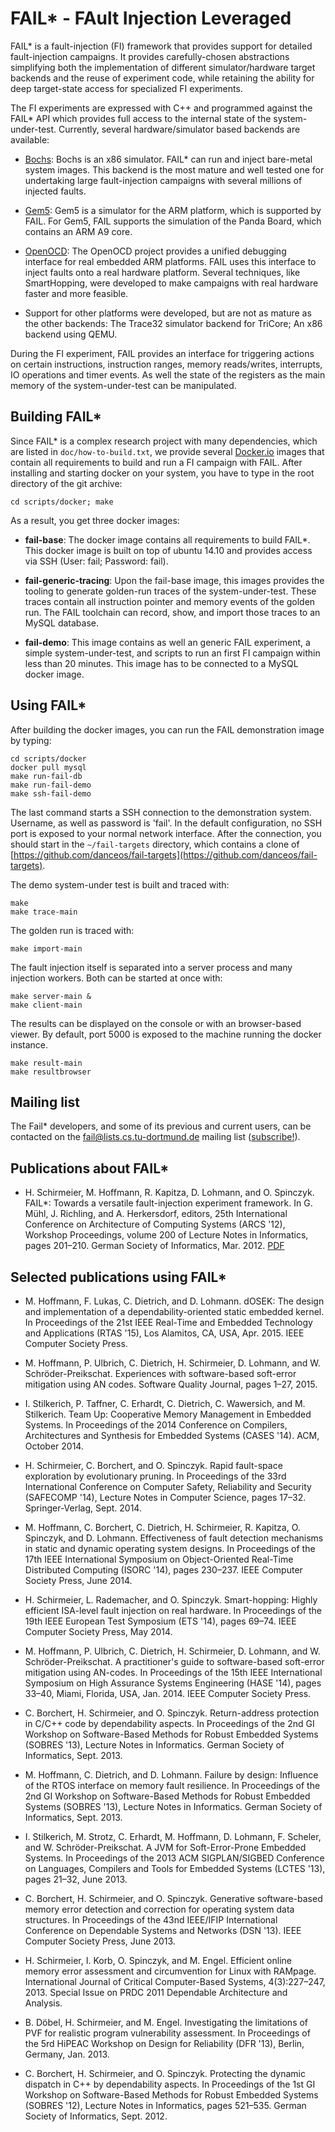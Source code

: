 FAIL* - FAult Injection Leveraged
=======================================

FAIL* is a fault-injection (FI) framework that provides support for
detailed fault-injection campaigns. It provides carefully-chosen
abstractions simplifying both the implementation of different
simulator/hardware target backends and the reuse of experiment code,
while retaining the ability for deep target-state access for
specialized FI experiments.

The FI experiments are expressed with C++ and programmed against the
FAIL* API which provides full access to the internal state of the
system-under-test. Currently, several hardware/simulator based
backends are available:

- [Bochs](http://bochs.sourceforge.net): Bochs is an x86
  simulator. FAIL* can run and inject bare-metal system images. This
  backend is the most mature and well tested one for undertaking large
  fault-injection campaigns with several millions of injected faults.

- [Gem5](http://www.gem5.org): Gem5 is a simulator for the ARM
  platform, which is supported by FAIL. For Gem5, FAIL supports the
  simulation of the Panda Board, which contains an ARM A9 core.

- [OpenOCD](http://openocd.org/): The OpenOCD project provides a
  unified debugging interface for real embedded ARM platforms. FAIL
  uses this interface to inject faults onto a real hardware
  platform. Several techniques, like SmartHopping, were developed to
  make campaigns with real hardware faster and more feasible.

- Support for other platforms were developed, but are not as mature as
  the other backends: The Trace32 simulator backend for TriCore; An
  x86 backend using QEMU.

During the FI experiment, FAIL provides an interface for triggering
actions on certain instructions, instruction ranges, memory
reads/writes, interrupts, IO operations and timer events. As well the
state of the registers as the main memory of the system-under-test can
be manipulated.

Building FAIL*
--------------

Since FAIL* is a complex research project with many dependencies,
which are listed in `doc/how-to-build.txt`, we provide several
[Docker.io](http://www.docker.com) images that contain all
requirements to build and run a FI campaign with FAIL. After
installing and starting docker on your system, you have to type in the
root directory of the git archive:

    cd scripts/docker; make

As a result, you get three docker images:

- **fail-base**: The docker image contains all requirements to build
  FAIL*. This docker image is built on top of ubuntu 14.10 and
  provides access via SSH (User: fail; Password: fail).

- **fail-generic-tracing**: Upon the fail-base image, this images
  provides the tooling to generate golden-run traces of the
  system-under-test. These traces contain all instruction pointer and
  memory events of the golden run. The FAIL toolchain can record,
  show, and import those traces to an MySQL database.

- **fail-demo**: This image contains as well an generic FAIL
  experiment, a simple system-under-test, and scripts to run an first
  FI campaign within less than 20 minutes. This image has to be
  connected to a MySQL docker image.

Using FAIL*
-----------

After building the docker images, you can run the FAIL demonstration
image by typing:

    cd scripts/docker
    docker pull mysql
    make run-fail-db
    make run-fail-demo
    make ssh-fail-demo

The last command starts a SSH connection to the demonstration
system. Username, as well as password is 'fail'. In the default
configuration, no SSH port is exposed to your normal network
interface. After the connection, you should start in the
`~/fail-targets` directory, which contains a clone of
[https://github.com/danceos/fail-targets](https://github.com/danceos/fail-targets).

The demo system-under test is built and traced with:

    make
    make trace-main

The golden run is traced with:

    make import-main

The fault injection itself is separated into a server process and many
injection workers. Both can be started at once with:

    make server-main &
    make client-main

The results can be displayed on the console or with an browser-based
viewer. By default, port 5000 is exposed to the machine running the
docker instance.

    make result-main
    make resultbrowser


Mailing list
------------
The Fail* developers, and some of its previous and current users, can be
contacted on the
[fail@lists.cs.tu-dortmund.de](mailto:fail@lists.cs.tu-dortmund.de)
mailing list
([subscribe!](https://postamt.cs.uni-dortmund.de/mailman/listinfo/fail)).

Publications about FAIL*
------------------------

 - H. Schirmeier, M. Hoffmann, R. Kapitza, D. Lohmann, and
   O. Spinczyk. FAIL*: Towards a versatile fault-injection experiment
   framework. In G. Mühl, J. Richling, and A. Herkersdorf, editors,
   25th International Conference on Architecture of Computing Systems
   (ARCS '12), Workshop Proceedings, volume 200 of Lecture Notes in
   Informatics, pages 201–210. German Society of Informatics,
   Mar. 2012.
   [PDF](http://danceos.org/publications/VERFE-2012-Schirmeier.pdf)

Selected publications using FAIL*
---------------------------------

- M. Hoffmann, F. Lukas, C. Dietrich, and D. Lohmann. dOSEK: The design and
  implementation of a dependability-oriented static embedded kernel. In
  Proceedings of the 21st IEEE Real-Time and Embedded Technology and
  Applications (RTAS '15), Los Alamitos, CA, USA, Apr. 2015. IEEE Computer
  Society Press.

- M. Hoffmann, P. Ulbrich, C. Dietrich, H. Schirmeier, D. Lohmann, and W.
  Schröder-Preikschat. Experiences with software-based soft-error mitigation
  using AN codes. Software Quality Journal, pages 1–27, 2015.

- I. Stilkerich, P. Taffner, C. Erhardt, C. Dietrich, C. Wawersich, and
  M. Stilkerich. Team Up: Cooperative Memory Management in Embedded
  Systems.  In Proceedings of the 2014 Conference on Compilers,
  Architectures and Synthesis for Embedded Systems (CASES '14). ACM,
  October 2014.

- H. Schirmeier, C. Borchert, and O. Spinczyk. Rapid fault-space exploration by
  evolutionary pruning. In Proceedings of the 33rd International Conference on
  Computer Safety, Reliability and Security (SAFECOMP '14), Lecture Notes in
  Computer Science, pages 17–32. Springer-Verlag, Sept. 2014.

- M. Hoffmann, C. Borchert, C. Dietrich, H. Schirmeier, R. Kapitza, O.
  Spinczyk, and D. Lohmann. Effectiveness of fault detection mechanisms in
  static and dynamic operating system designs. In Proceedings of the 17th IEEE
  International Symposium on Object-Oriented Real-Time Distributed Computing
  (ISORC '14), pages 230–237. IEEE Computer Society Press, June 2014.

- H. Schirmeier, L. Rademacher, and O. Spinczyk. Smart-hopping: Highly efficient
  ISA-level fault injection on real hardware. In Proceedings of the 19th IEEE
  European Test Symposium (ETS '14), pages 69–74. IEEE Computer Society Press,
  May 2014.

- M. Hoffmann, P. Ulbrich, C. Dietrich, H. Schirmeier, D. Lohmann, and W.
  Schröder-Preikschat. A practitioner's guide to software-based soft-error
  mitigation using AN-codes. In Proceedings of the 15th IEEE International
  Symposium on High Assurance Systems Engineering (HASE '14), pages 33–40,
  Miami, Florida, USA, Jan. 2014. IEEE Computer Society Press.

- C. Borchert, H. Schirmeier, and O. Spinczyk. Return-address
  protection in C/C++ code by dependability aspects. In Proceedings of
  the 2nd GI Workshop on Software-Based Methods for Robust Embedded
  Systems (SOBRES '13), Lecture Notes in Informatics. German Society
  of Informatics, Sept. 2013.

- M. Hoffmann, C. Dietrich, and D. Lohmann. Failure by design:
  Influence of the RTOS interface on memory fault resilience. In
  Proceedings of the 2nd GI Workshop on Software-Based Methods for
  Robust Embedded Systems (SOBRES '13), Lecture Notes in
  Informatics. German Society of Informatics, Sept. 2013.

- I. Stilkerich, M. Strotz, C. Erhardt, M. Hoffmann, D. Lohmann, F.
  Scheler, and W. Schröder-Preikschat. A JVM for Soft-Error-Prone
  Embedded Systems. In Proceedings of the 2013 ACM SIGPLAN/SIGBED
  Conference on Languages, Compilers and Tools for Embedded Systems
  (LCTES '13), pages 21–32, June 2013.

- C. Borchert, H. Schirmeier, and O. Spinczyk. Generative
  software-based memory error detection and correction for operating
  system data structures. In Proceedings of the 43nd IEEE/IFIP
  International Conference on Dependable Systems and Networks (DSN
  '13). IEEE Computer Society Press, June 2013.

- H. Schirmeier, I. Korb, O. Spinczyk, and M. Engel. Efficient online
  memory error assessment and circumvention for Linux with RAMpage.
  International Journal of Critical Computer-Based Systems,
  4(3):227–247, 2013. Special Issue on PRDC 2011 Dependable Architecture
  and Analysis.

- B. Döbel, H. Schirmeier, and M. Engel. Investigating the limitations
  of PVF for realistic program vulnerability assessment. In Proceedings
  of the 5rd HiPEAC Workshop on Design for Reliability (DFR '13),
  Berlin, Germany, Jan. 2013.

- C. Borchert, H. Schirmeier, and O. Spinczyk. Protecting the dynamic
  dispatch in C++ by dependability aspects. In Proceedings of the 1st
  GI Workshop on Software-Based Methods for Robust Embedded Systems
  (SOBRES '12), Lecture Notes in Informatics, pages 521–535. German
  Society of Informatics, Sept. 2012.
